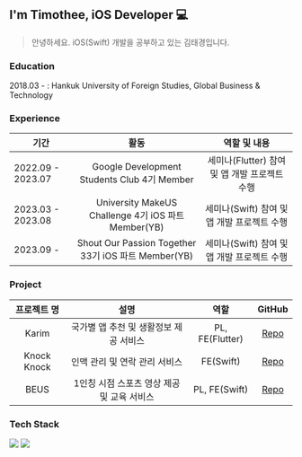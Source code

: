 ## I'm Timothee, iOS Developer 💻
> 안녕하세요. iOS(Swift) 개발을 공부하고 있는 김태경입니다.

### Education
  2018.03 - : Hankuk University of Foreign Studies, Global Business & Technology

### Experience
  | 기간 | 활동 | 역할 및 내용 |
  |----|:----:|:----:|
  | 2022.09 - 2023.07 | Google Development Students Club 4기 Member | 세미나(Flutter) 참여 및 앱 개발 프로젝트 수행 |
  | 2023.03 - 2023.08 | University MakeUS Challenge 4기 iOS 파트 Member(YB) | 세미나(Swift) 참여 및 앱 개발 프로젝트 수행 |
  | 2023.09 -  | Shout Our Passion Together 33기 iOS 파트 Member(YB) | 세미나(Swift) 참여 및 앱 개발 프로젝트 수행 |

### Project
  | 프로젝트 명 | 설명 | 역할 | GitHub |
  |:----:|:----:|:----:|:----:|
  | Karim | 국가별 앱 추천 및 생활정보 제공 서비스 | PL, FE(Flutter) | [Repo](https://github.com/timotheekim10/Karim) |
  | Knock Knock | 인맥 관리 및 연락 관리 서비스 | FE(Swift) | [Repo](https://github.com/UMC-KnockKnock) |
  | BEUS | 1인칭 시점 스포츠 영상 제공 및 교육 서비스 | PL, FE(Swift) | [Repo](https://github.com/BE-US) |

### Tech Stack
<p>
  <img src="https://img.shields.io/badge/Swift-F05138?style=for-the-badge&logo=Swift&logoColor=white">
  <img src="https://img.shields.io/badge/Spring Boot-6DB33F.svg?&style=for-the-badge&logo=Spring Boot&logoColor=white"/>
</p>

<!--
### Hi there 👋

**timotheekim10/timotheekim10** is a ✨ _special_ ✨ repository because its `README.md` (this file) appears on your GitHub profile.

Here are some ideas to get you started:

- 🔭 I’m currently working on ...
- 🌱 I’m currently learning ...
- 👯 I’m looking to collaborate on ...
- 🤔 I’m looking for help with ...
- 💬 Ask me about ...
- 📫 How to reach me: ...
- 😄 Pronouns: ...
- ⚡ Fun fact: ...
-->
